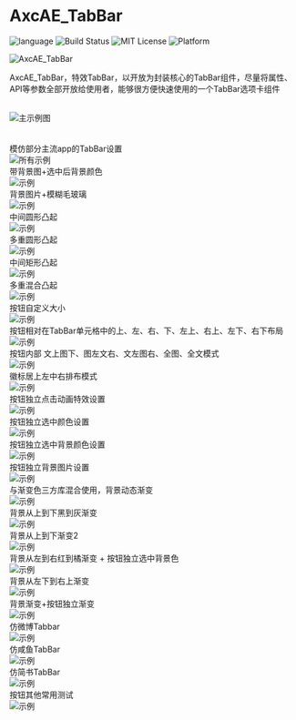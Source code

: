 # AxcAE_TabBar
![language](https://img.shields.io/badge/Language-Objective--C-8E44AD.svg)
![Build Status](https://img.shields.io/badge/build-passing-brightgreen.svg)
![MIT License](https://img.shields.io/github/license/mashape/apistatus.svg)
![Platform](https://img.shields.io/badge/platform-%20iOS%20-lightgrey.svg)

![AxcAE_TabBar](https://github.com/axclogo/AxcAE_TabBar/blob/master/Images/AxcAE_TabBarTitle.png)<br>

AxcAE_TabBar，特效TabBar，以开放为封装核心的TabBar组件，尽量将属性、API等参数全部开放给使用者，能够很方便快速使用的一个TabBar选项卡组件<br><br>

![主示例图](https://github.com/axclogo/AxcAE_TabBar/blob/master/Images/Main%20screen%20shot.png)<br><br><br>
模仿部分主流app的TabBar设置<br>
![所有示例](https://github.com/axclogo/AxcAE_TabBar/blob/master/Images/sample_0.gif)<br>
带背景图+选中后背景颜色<br>
![示例](https://github.com/axclogo/AxcAE_TabBar/blob/master/Images/sample_1.gif)<br>
背景图片+模糊毛玻璃<br>
![示例](https://github.com/axclogo/AxcAE_TabBar/blob/master/Images/sample_2.gif)<br>
中间圆形凸起<br>
![示例](https://github.com/axclogo/AxcAE_TabBar/blob/master/Images/sample_3.gif)<br>
多重圆形凸起<br>
![示例](https://github.com/axclogo/AxcAE_TabBar/blob/master/Images/sample_4.gif)<br>
中间矩形凸起<br>
![示例](https://github.com/axclogo/AxcAE_TabBar/blob/master/Images/sample_5.gif)<br>
多重混合凸起<br>
![示例](https://github.com/axclogo/AxcAE_TabBar/blob/master/Images/sample_6.gif)<br>
按钮自定义大小<br>
![示例](https://github.com/axclogo/AxcAE_TabBar/blob/master/Images/sample_7.gif)<br>
按钮相对在TabBar单元格中的上、左、右、下、左上、右上、左下、右下布局<br>
![示例](https://github.com/axclogo/AxcAE_TabBar/blob/master/Images/sample_8.gif)<br>
按钮内部 文上图下、图左文右、文左图右、全图、全文模式<br>
![示例](https://github.com/axclogo/AxcAE_TabBar/blob/master/Images/sample_9.gif)<br>
徽标居上左中右排布模式<br>
![示例](https://github.com/axclogo/AxcAE_TabBar/blob/master/Images/sample_10.gif)<br>
按钮独立点击动画特效设置<br>
![示例](https://github.com/axclogo/AxcAE_TabBar/blob/master/Images/sample_11.gif)<br>
按钮独立选中颜色设置<br>
![示例](https://github.com/axclogo/AxcAE_TabBar/blob/master/Images/sample_12.gif)<br>
按钮独立选中背景颜色设置<br>
![示例](https://github.com/axclogo/AxcAE_TabBar/blob/master/Images/sample_13.gif)<br>
按钮独立背景图片设置<br>
![示例](https://github.com/axclogo/AxcAE_TabBar/blob/master/Images/sample_14.gif)<br>
与渐变色三方库混合使用，背景动态渐变<br>
![示例](https://github.com/axclogo/AxcAE_TabBar/blob/master/Images/sample_15.gif)<br>
背景从上到下黑到灰渐变<br>
![示例](https://github.com/axclogo/AxcAE_TabBar/blob/master/Images/sample_16.gif)<br>
背景从上到下渐变2<br>
![示例](https://github.com/axclogo/AxcAE_TabBar/blob/master/Images/sample_17.gif)<br>
背景从左到右红到橘渐变 + 按钮独立选中背景色<br>
![示例](https://github.com/axclogo/AxcAE_TabBar/blob/master/Images/sample_18.gif)<br>
背景从左下到右上渐变<br>
![示例](https://github.com/axclogo/AxcAE_TabBar/blob/master/Images/sample_19.gif)<br>
背景渐变+按钮独立渐变<br>
![示例](https://github.com/axclogo/AxcAE_TabBar/blob/master/Images/sample_20.gif)<br>
仿微博Tabbar<br>
![示例](https://github.com/axclogo/AxcAE_TabBar/blob/master/Images/sample_21.gif)<br>
仿咸鱼TabBar<br>
![示例](https://github.com/axclogo/AxcAE_TabBar/blob/master/Images/sample_22.gif)<br>
仿简书TabBar<br>
![示例](https://github.com/axclogo/AxcAE_TabBar/blob/master/Images/sample_23.gif)<br>
按钮其他常用测试<br>
![示例](https://github.com/axclogo/AxcAE_TabBar/blob/master/Images/sample_24.gif)<br>

